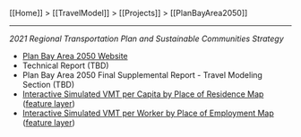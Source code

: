 [[Home]] > [[TravelModel]] > [[Projects]] > [[PlanBayArea2050]]

***

_2021 Regional Transportation Plan and Sustainable Communities Strategy_

* [Plan Bay Area 2050 Website](https://www.planbayarea.org/plan-bay-area-2050)
* Technical Report (TBD)
* Plan Bay Area 2050 Final Supplemental Report - Travel Modeling Section (TBD)
* [Interactive Simulated VMT per Capita by Place of Residence Map](https://arcgis.ad.mtc.ca.gov/portal/home/webmap/viewer.html?webmap=a0f892570fa74f05a76f9c38bb010017) ([feature layer](https://arcgis.ad.mtc.ca.gov/portal/home/item.html?id=103cc28d1780431da9f4955ed0248c47))
* [Interactive Simulated VMT per Worker by Place of Employment Map](https://arcgis.ad.mtc.ca.gov/portal/home/webmap/viewer.html?webmap=fd045dee499a4619b058769043ec66c0) ([feature layer](https://arcgis.ad.mtc.ca.gov/portal/home/item.html?id=f7c262c6d3d547a09f9883b6a6c7ed45))
